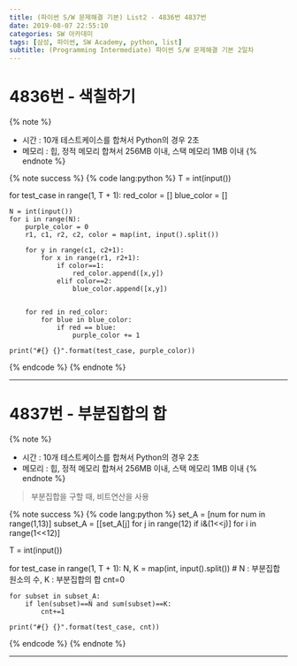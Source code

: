 ```yaml
---
title: (파이썬 S/W 문제해결 기본) List2 - 4836번 4837번
date: 2019-08-07 22:55:10
categories: SW 아카데미
tags: [삼성, 파이썬, SW Academy, python, list]
subtitle: (Programming Intermediate) 파이썬 S/W 문제해결 기본 2일차
---
```


# 4836번 - 색칠하기

{% note %}
- 시간 : 10개 테스트케이스를 합쳐서 Python의 경우 2초
- 메모리 : 힙, 정적 메모리 합쳐서 256MB 이내, 스택 메모리 1MB 이내
{% endnote %}

{% note success %}
{% code lang:python %}
T = int(input())

for test_case in range(1, T + 1):
    red_color = []
    blue_color = []

    N = int(input())
    for i in range(N):
        purple_color = 0
        r1, c1, r2, c2, color = map(int, input().split())

        for y in range(c1, c2+1):
            for x in range(r1, r2+1):
                if color==1:
                    red_color.append([x,y])
                elif color==2:
                    blue_color.append([x,y])


        for red in red_color:
            for blue in blue_color:
                if red == blue:
                    purple_color += 1

    print("#{} {}".format(test_case, purple_color))
{% endcode %}
{% endnote %}

------

# 4837번 - 부분집합의 합

{% note %}
- 시간 : 10개 테스트케이스를 합쳐서 Python의 경우 2초
- 메모리 : 힙, 정적 메모리 합쳐서 256MB 이내, 스택 메모리 1MB 이내
{% endnote %}

> 부분집합을 구할 때, 비트연산을 사용

{% note success %}
{% code lang:python %}
set_A = [num for num in range(1,13)]
subset_A = [[set_A[j] for j in range(12) if i&(1<<j)] for i in range(1<<12)]

T = int(input())

for test_case in range(1, T + 1):
    N, K = map(int, input().split())    # N : 부분집합 원소의 수, K : 부분집합의 합
    cnt=0

    for subset in subset_A:
        if len(subset)==N and sum(subset)==K:
            cnt+=1

    print("#{} {}".format(test_case, cnt))
{% endcode %}
{% endnote %}

------
